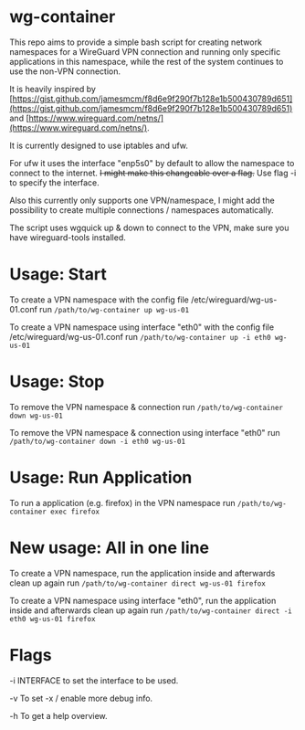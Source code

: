 # wg-container
This repo aims to provide a simple bash script for creating network namespaces for a WireGuard VPN connection and running only specific applications in this namespace, while the rest of the system continues to use the non-VPN connection.

It is heavily inspired by [https://gist.github.com/jamesmcm/f8d6e9f290f7b128e1b500430789d651](https://gist.github.com/jamesmcm/f8d6e9f290f7b128e1b500430789d651) and [https://www.wireguard.com/netns/](https://www.wireguard.com/netns/).

It is currently designed to use iptables and ufw.

For ufw it uses the interface "enp5s0" by default to allow the namespace to connect to the internet. ~~I might make this changeable over a flag.~~ Use flag -i to specify the interface.

Also this currently only supports one VPN/namespace, I might add the possibility to create multiple connections / namespaces automatically.

The script uses wgquick up & down to connect to the VPN, make sure you have wireguard-tools installed.

# Usage: Start
To create a VPN namespace with the config file /etc/wireguard/wg-us-01.conf run ```/path/to/wg-container up wg-us-01```

To create a VPN namespace using interface "eth0" with the config file /etc/wireguard/wg-us-01.conf run ```/path/to/wg-container up -i eth0 wg-us-01```

# Usage: Stop
To remove the VPN namespace & connection run ```/path/to/wg-container down wg-us-01```

To remove the VPN namespace & connection using interface "eth0" run ```/path/to/wg-container down -i eth0 wg-us-01```

# Usage: Run Application
To run a application (e.g. firefox) in the VPN namespace run ```/path/to/wg-container exec firefox```

# New usage: All in one line
To create a VPN namespace, run the application inside and afterwards clean up again run ```/path/to/wg-container direct wg-us-01 firefox```

To create a VPN namespace using interface "eth0", run the application inside and afterwards clean up again run ```/path/to/wg-container direct -i eth0 wg-us-01 firefox```

# Flags
-i INTERFACE to set the interface to be used.

-v To set -x / enable more debug info.

-h To get a help overview.

